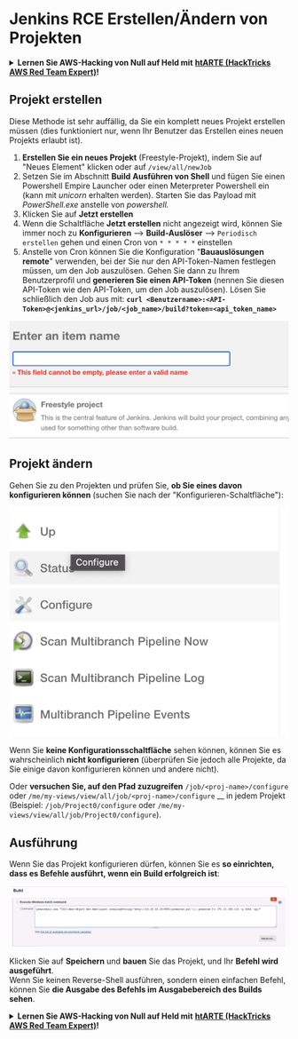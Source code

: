# Jenkins RCE Erstellen/Ändern von Projekten

<details>

<summary><strong>Lernen Sie AWS-Hacking von Null auf Held mit</strong> <a href="https://training.hacktricks.xyz/courses/arte"><strong>htARTE (HackTricks AWS Red Team Expert)</strong></a><strong>!</strong></summary>

Andere Möglichkeiten, HackTricks zu unterstützen:

* Wenn Sie Ihr **Unternehmen in HackTricks beworben sehen möchten** oder **HackTricks im PDF-Format herunterladen möchten**, überprüfen Sie die [**ABONNEMENTPLÄNE**](https://github.com/sponsors/carlospolop)!
* Holen Sie sich das [**offizielle PEASS & HackTricks-Merchandising**](https://peass.creator-spring.com)
* Entdecken Sie [**The PEASS Family**](https://opensea.io/collection/the-peass-family), unsere Sammlung exklusiver [**NFTs**](https://opensea.io/collection/the-peass-family)
* **Treten Sie der** 💬 [**Discord-Gruppe**](https://discord.gg/hRep4RUj7f) oder der [**Telegram-Gruppe**](https://t.me/peass) bei oder **folgen** Sie uns auf **Twitter** 🐦 [**@hacktricks_live**](https://twitter.com/hacktricks_live)**.**
* **Teilen Sie Ihre Hacking-Tricks, indem Sie PRs an die** [**HackTricks**](https://github.com/carlospolop/hacktricks) und [**HackTricks Cloud**](https://github.com/carlospolop/hacktricks-cloud) GitHub-Repositorys senden.

</details>

## Projekt erstellen

Diese Methode ist sehr auffällig, da Sie ein komplett neues Projekt erstellen müssen (dies funktioniert nur, wenn Ihr Benutzer das Erstellen eines neuen Projekts erlaubt ist).

1. **Erstellen Sie ein neues Projekt** (Freestyle-Projekt), indem Sie auf "Neues Element" klicken oder auf `/view/all/newJob`
2. Setzen Sie im Abschnitt **Build** **Ausführen von Shell** und fügen Sie einen Powershell Empire Launcher oder einen Meterpreter Powershell ein (kann mit _unicorn_ erhalten werden). Starten Sie das Payload mit _PowerShell.exe_ anstelle von _powershell._
3. Klicken Sie auf **Jetzt erstellen**
1. Wenn die Schaltfläche **Jetzt erstellen** nicht angezeigt wird, können Sie immer noch zu **Konfigurieren** --> **Build-Auslöser** --> `Periodisch erstellen` gehen und einen Cron von `* * * * *` einstellen
2. Anstelle von Cron können Sie die Konfiguration "**Bauauslösungen remote**" verwenden, bei der Sie nur den API-Token-Namen festlegen müssen, um den Job auszulösen. Gehen Sie dann zu Ihrem Benutzerprofil und **generieren Sie einen API-Token** (nennen Sie diesen API-Token wie den API-Token, um den Job auszulösen). Lösen Sie schließlich den Job aus mit: **`curl <Benutzername>:<API-Token>@<jenkins_url>/job/<job_name>/build?token=<api_token_name>`**

![](<../../.gitbook/assets/image (12) (1).png>)

## Projekt ändern

Gehen Sie zu den Projekten und prüfen Sie, **ob Sie eines davon konfigurieren können** (suchen Sie nach der "Konfigurieren-Schaltfläche"):

![](<../../.gitbook/assets/image (34).png>)

Wenn Sie **keine Konfigurationsschaltfläche** sehen können, können Sie es wahrscheinlich **nicht konfigurieren** (überprüfen Sie jedoch alle Projekte, da Sie einige davon konfigurieren können und andere nicht).

Oder **versuchen Sie, auf den Pfad zuzugreifen** `/job/<proj-name>/configure` oder `/me/my-views/view/all/job/<proj-name>/configure` __ in jedem Projekt (Beispiel: `/job/Project0/configure` oder `/me/my-views/view/all/job/Project0/configure`).

## Ausführung

Wenn Sie das Projekt konfigurieren dürfen, können Sie es **so einrichten, dass es Befehle ausführt, wenn ein Build erfolgreich ist**:

![](<../../.gitbook/assets/image (70).png>)

Klicken Sie auf **Speichern** und **bauen** Sie das Projekt, und Ihr **Befehl wird ausgeführt**.\
Wenn Sie keinen Reverse-Shell ausführen, sondern einen einfachen Befehl, können Sie **die Ausgabe des Befehls im Ausgabebereich des Builds sehen**.

<details>

<summary><strong>Lernen Sie AWS-Hacking von Null auf Held mit</strong> <a href="https://training.hacktricks.xyz/courses/arte"><strong>htARTE (HackTricks AWS Red Team Expert)</strong></a><strong>!</strong></summary>

Andere Möglichkeiten, HackTricks zu unterstützen:

* Wenn Sie Ihr **Unternehmen in HackTricks beworben sehen möchten** oder **HackTricks im PDF-Format herunterladen möchten**, überprüfen Sie die [**ABONNEMENTPLÄNE**](https://github.com/sponsors/carlospolop)!
* Holen Sie sich das [**offizielle PEASS & HackTricks-Merchandising**](https://peass.creator-spring.com)
* Entdecken Sie [**The PEASS Family**](https://opensea.io/collection/the-peass-family), unsere Sammlung exklusiver [**NFTs**](https://opensea.io/collection/the-peass-family)
* **Treten Sie der** 💬 [**Discord-Gruppe**](https://discord.gg/hRep4RUj7f) oder der [**Telegram-Gruppe**](https://t.me/peass) bei oder **folgen** Sie uns auf **Twitter** 🐦 [**@hacktricks_live**](https://twitter.com/hacktricks_live)**.**
* **Teilen Sie Ihre Hacking-Tricks, indem Sie PRs an die** [**HackTricks**](https://github.com/carlospolop/hacktricks) und [**HackTricks Cloud**](https://github.com/carlospolop/hacktricks-cloud) GitHub-Repositorys senden.

</details>
